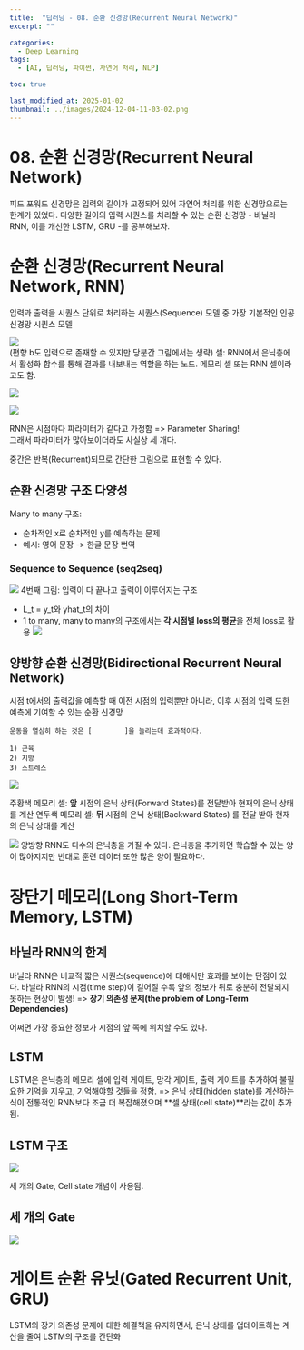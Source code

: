 ```yaml
---
title:  "딥러닝 - 08. 순환 신경망(Recurrent Neural Network)"
excerpt: ""

categories:
  - Deep Learning
tags:
  - [AI, 딥러닝, 파이썬, 자연어 처리, NLP]

toc: true

last_modified_at: 2025-01-02
thumbnail: ../images/2024-12-04-11-03-02.png
---
```


# 08. 순환 신경망(Recurrent Neural Network)
피드 포워드 신경망은 입력의 길이가 고정되어 있어 자연어 처리를 위한 신경망으로는 한계가 있었다. 다양한 길이의 입력 시퀀스를 처리할 수 있는 순환 신경망 - 바닐라 RNN, 이를 개선한 LSTM, GRU -를 공부해보자.

# 순환 신경망(Recurrent Neural Network, RNN)
입력과 출력을 시퀀스 단위로 처리하는 시퀀스(Sequence) 모델 중 가장 기본적인 인공 신경망 시퀀스 모델

![](https://wikidocs.net/images/page/22886/rnn_image1_ver2.PNG)     
(편향 b도 입력으로 존재할 수 있지만 당분간 그림에서는 생략)
셀: RNN에서 은닉층에서 활성화 함수를 통해 결과를 내보내는 역할을 하는 노드. 메모리 셀 또는 RNN 셀이라고도 함.

![](/images/../../AI-Study-2024/images/2025-01-02-18-32-52.png)

![](/images/../../AI-Study-2024/images/2025-01-02-18-38-41.png)

RNN은 시점마다 파라미터가 같다고 가정함 => Parameter Sharing!   
그래서 파라미터가 많아보이더라도 사실상 세 개다.

중간은 반복(Recurrent)되므로 간단한 그림으로 표현할 수 있다.

## 순환 신경망 구조 다양성
Many to many 구조:
- 순차적인 x로 순차적인 y를 예측하는 문제
- 예시: 영어 문장 -> 한글 문장 번역

### Sequence to Sequence (seq2seq)
![](/images/../../AI-Study-2024/images/2025-01-02-18-41-57.png)
4번째 그림: 입력이 다 끝나고 출력이 이루어지는 구조

- L_t = y_t와 yhat_t의 차이
- 1 to many, many to many의 구조에서는 **각 시점별 loss의 평균**을 전체 loss로 활용
![](/images/../../AI-Study-2024/images/2025-01-02-18-52-32.png)

## 양방향 순환 신경망(Bidirectional Recurrent Neural Network)
시점 t에서의 출력값을 예측할 때 이전 시점의 입력뿐만 아니라, 이후 시점의 입력 또한 예측에 기여할 수 있는 순환 신경망

```
운동을 열심히 하는 것은 [        ]을 늘리는데 효과적이다.

1) 근육
2) 지방
3) 스트레스
```
![](https://wikidocs.net/images/page/22886/rnn_image5_ver2.PNG)

주황색 메모리 셀: **앞** 시점의 은닉 상태(Forward States)를 전달받아 현재의 은닉 상태를 계산
연두색 메모리 셀: **뒤** 시점의 은닉 상태(Backward States) 를 전달 받아 현재의 은닉 상태를 계산

![](https://wikidocs.net/images/page/22886/rnn_image6_ver3.PNG) 
양방향 RNN도 다수의 은닉층을 가질 수 있다. 은닉층을 추가하면 학습할 수 있는 양이 많아지지만 반대로 훈련 데이터 또한 많은 양이 필요하다.

# 장단기 메모리(Long Short-Term Memory, LSTM)
## 바닐라 RNN의 한계
바닐라 RNN은 비교적 짧은 시퀀스(sequence)에 대해서만 효과를 보이는 단점이 있다. 바닐라 RNN의 시점(time step)이 길어질 수록 앞의 정보가 뒤로 충분히 전달되지 못하는 현상이 발생! => **장기 의존성 문제(the problem of Long-Term Dependencies)**      

어쩌면 가장 중요한 정보가 시점의 앞 쪽에 위치할 수도 있다.

## LSTM
LSTM은 은닉층의 메모리 셀에 입력 게이트, 망각 게이트, 출력 게이트를 추가하여 불필요한 기억을 지우고, 기억해야할 것들을 정함. 
=> 은닉 상태(hidden state)를 계산하는 식이 전통적인 RNN보다 조금 더 복잡해졌으며 **셀 상태(cell state)**라는 값이 추가됨.  
## LSTM 구조
![](/images/../../AI-Study-2024/images/2025-01-02-19-25-59.png)

세 개의 Gate, Cell state 개념이 사용됨.

## 세 개의 Gate
![](/images/../../AI-Study-2024/images/2025-01-02-19-28-50.png)

# 게이트 순환 유닛(Gated Recurrent Unit, GRU)
LSTM의 장기 의존성 문제에 대한 해결책을 유지하면서, 은닉 상태를 업데이트하는 계산을 줄여 LSTM의 구조를 간단화

 

